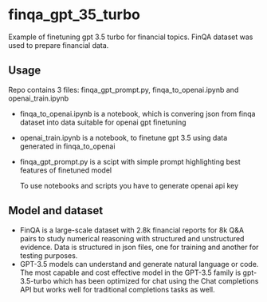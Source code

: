# finqa_gpt_35_turbo
Example of finetuning gpt 3.5 turbo for financial topics. FinQA dataset was used to prepare financial data.

## Usage
Repo contains 3 files: finqa_gpt_prompt.py, finqa_to_openai.ipynb and openai_train.ipynb

- finqa_to_openai.ipynb is a notebook, which is convering json from finqa dataset into data suitable for openai gpt finetuning
- openai_train.ipynb is a notebook, to finetune gpt 3.5 using data generated in finqa_to_openai
- finqa_gpt_prompt.py is a scipt with simple prompt highlighting best features of finetuned model

  To use notebooks and scripts you have to generate openai api key

## Model and dataset

- FinQA is a large-scale dataset with 2.8k financial reports for 8k Q&A pairs to study numerical reasoning with structured and unstructured evidence. Data is structured in json files,  one for training and another for testing purposes.
- GPT-3.5 models can understand and generate natural language or code. The most capable and cost effective model in the GPT-3.5 family is gpt-3.5-turbo which has been optimized for chat using the Chat completions API but works well for traditional completions tasks as well.

